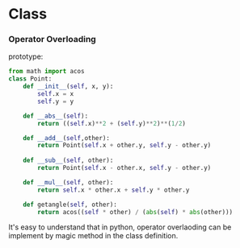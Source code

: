 # Class

### Operator Overloading

 prototype:

```python
from math import acos
class Point:
    def __init__(self, x, y):
        self.x = x
        self.y = y

    def __abs__(self):
        return ((self.x)**2 + (self.y)**2)**(1/2)

    def __add__(self,other):
        return Point(self.x + other.y, self.y - other.y)
    
    def __sub__(self, other):
        return Point(self.x - other.x, self.y - other.y)

    def __mul__(self, other):
        return self.x * other.x + self.y * other.y

    def getangle(self, other):
        return acos((self * other) / (abs(self) * abs(other)))
```

It's easy to understand that in python, operator overlaoding can be implement by magic method in the class definition.

